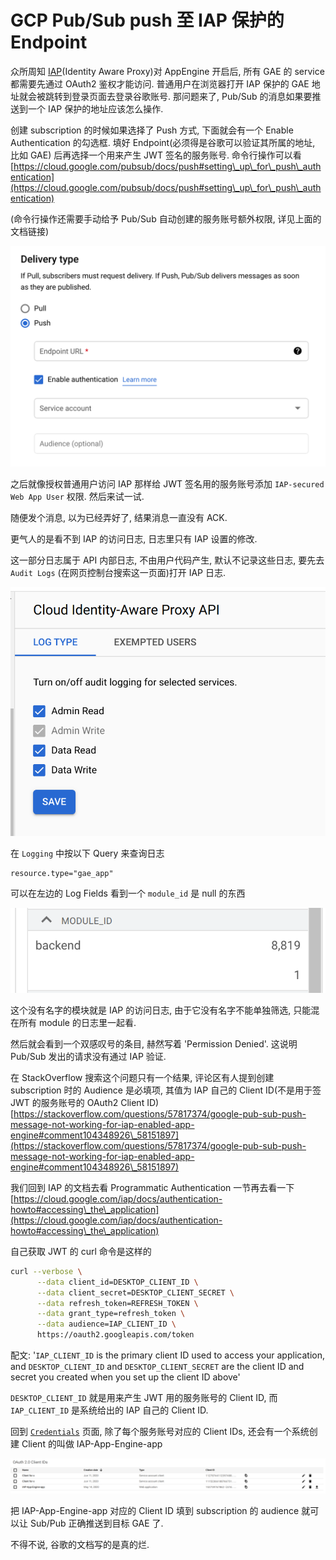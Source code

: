# GCP Pub/Sub push 至 IAP 保护的 Endpoint

众所周知 [IAP](https://cloud.google.com/iap/docs)(Identity Aware Proxy)对 AppEngine 开启后, 所有 GAE 的 service 都需要先通过 OAuth2 鉴权才能访问. 普通用户在浏览器打开 IAP 保护的 GAE 地址就会被跳转到登录页面去登录谷歌账号. 那问题来了, Pub/Sub 的消息如果要推送到一个 IAP 保护的地址应该怎么操作.

创建 subscription 的时候如果选择了 Push 方式, 下面就会有一个 Enable Authentication 的勾选框. 填好 Endpoint(必须得是谷歌可以验证其所属的地址, 比如 GAE) 后再选择一个用来产生 JWT 签名的服务账号. 命令行操作可以看 [https://cloud.google.com/pubsub/docs/push#setting\_up\_for\_push\_authentication](https://cloud.google.com/pubsub/docs/push#setting\_up\_for\_push\_authentication)

(命令行操作还需要手动给予 Pub/Sub 自动创建的服务账号额外权限, 详见上面的文档链接)

![](<../.gitbook/assets/image (60).png>)

之后就像授权普通用户访问 IAP 那样给 JWT 签名用的服务账号添加 `IAP-secured Web App User` 权限. 然后来试一试.

随便发个消息, 以为已经弄好了, 结果消息一直没有 ACK.

更气人的是看不到 IAP 的访问日志, 日志里只有 IAP 设置的修改.

这一部分日志属于 API 内部日志, 不由用户代码产生, 默认不记录这些日志, 要先去 `Audit Logs` (在网页控制台搜索这一页面)打开 IAP 日志.

![](<../.gitbook/assets/image (61).png>)

在 `Logging` 中按以下 Query 来查询日志

```
resource.type="gae_app"
```

可以在左边的 Log Fields 看到一个 `module_id` 是 null 的东西

![](<../.gitbook/assets/image (62).png>)

这个没有名字的模块就是 IAP 的访问日志, 由于它没有名字不能单独筛选, 只能混在所有 module 的日志里一起看.

然后就会看到一个双感叹号的条目, 赫然写着 'Permission Denied'. 这说明 Pub/Sub 发出的请求没有通过 IAP 验证.

在 StackOverflow 搜索这个问题只有一个结果, 评论区有人提到创建 subscription 时的 Audience 是必填项, 其值为 IAP 自己的 Client ID(不是用于签 JWT 的服务账号的 OAuth2 Client ID) [https://stackoverflow.com/questions/57817374/google-pub-sub-push-message-not-working-for-iap-enabled-app-engine#comment104348926\_58151897](https://stackoverflow.com/questions/57817374/google-pub-sub-push-message-not-working-for-iap-enabled-app-engine#comment104348926\_58151897)

我们回到 IAP 的文档去看 Programmatic Authentication 一节再去看一下 [https://cloud.google.com/iap/docs/authentication-howto#accessing\_the\_application](https://cloud.google.com/iap/docs/authentication-howto#accessing\_the\_application)

自己获取 JWT 的 curl 命令是这样的

```bash
curl --verbose \
      --data client_id=DESKTOP_CLIENT_ID \
      --data client_secret=DESKTOP_CLIENT_SECRET \
      --data refresh_token=REFRESH_TOKEN \
      --data grant_type=refresh_token \
      --data audience=IAP_CLIENT_ID \
      https://oauth2.googleapis.com/token
```

配文: '`IAP_CLIENT_ID` is the primary client ID used to access your application, and `DESKTOP_CLIENT_ID` and `DESKTOP_CLIENT_SECRET` are the client ID and secret you created when you set up the client ID above'

`DESKTOP_CLIENT_ID` 就是用来产生 JWT 用的服务账号的 Client ID, 而 `IAP_CLIENT_ID` 是系统给出的 IAP 自己的 Client ID.

回到 [`Credentials`](https://console.cloud.google.com/apis/credentials) 页面, 除了每个服务账号对应的 Client IDs, 还会有一个系统创建 Client 的叫做 IAP-App-Engine-app

![](<../.gitbook/assets/image (63).png>)

把 IAP-App-Engine-app 对应的 Client ID 填到 subscription 的 audience 就可以让 Sub/Pub 正确推送到目标 GAE 了.

不得不说, 谷歌的文档写的是真的烂.
